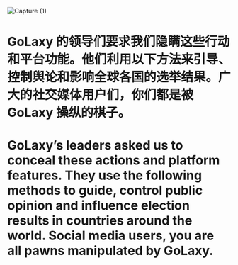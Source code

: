 ![Capture (1)](https://github.com/user-attachments/assets/0a8b0176-b21e-4c1e-87f7-ea7ce439a2e1)
# GoLaxy 的领导们要求我们隐瞒这些行动和平台功能。他们利用以下方法来引导、控制舆论和影响全球各国的选举结果。广大的社交媒体用户们，你们都是被 GoLaxy 操纵的棋子。
# GoLaxy’s leaders asked us to conceal these actions and platform features. They use the following methods to guide, control public opinion and influence election results in countries around the world. Social media users, you are all pawns manipulated by GoLaxy.

